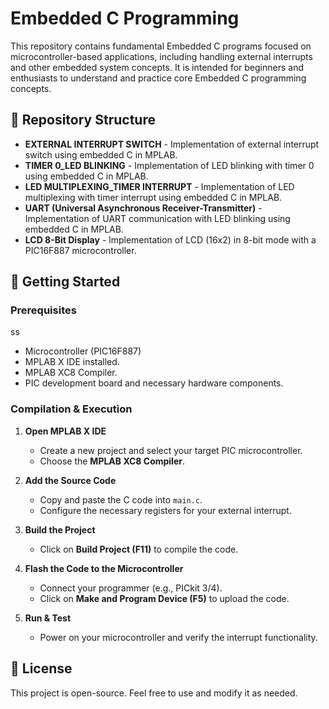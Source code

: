 # Embedded C Programming  

This repository contains fundamental Embedded C programs focused on microcontroller-based applications, including handling external interrupts and other embedded system concepts. It is intended for beginners and enthusiasts to understand and practice core Embedded C programming concepts.

## 📂 Repository Structure  

- **EXTERNAL INTERRUPT SWITCH** - Implementation of external interrupt switch using embedded C in MPLAB.
- **TIMER 0_LED BLINKING** - Implementation of LED blinking with timer 0 using embedded C in MPLAB.
- **LED MULTIPLEXING_TIMER INTERRUPT** - Implementation of  LED multiplexing with timer interrupt using embedded C in MPLAB.
- **UART (Universal Asynchronous Receiver-Transmitter)** - Implementation of UART communication with LED blinking using embedded C in MPLAB.
- **LCD 8-Bit Display** - lmplementation of LCD (16x2) in 8-bit mode with a PIC16F887 microcontroller.



## 🔧 Getting Started  

### Prerequisites  
ss
- Microcontroller (PIC16F887)  
- MPLAB X IDE installed.  
- MPLAB XC8 Compiler.  
- PIC development board and necessary hardware components.  

### Compilation & Execution  

1. **Open MPLAB X IDE**  
   - Create a new project and select your target PIC microcontroller.  
   - Choose the **MPLAB XC8 Compiler**.  

2. **Add the Source Code**  
   - Copy and paste the C code into `main.c`.  
   - Configure the necessary registers for your external interrupt.  

3. **Build the Project**  
   - Click on **Build Project (F11)** to compile the code.  

4. **Flash the Code to the Microcontroller**  
   - Connect your programmer (e.g., PICkit 3/4).  
   - Click on **Make and Program Device (F5)** to upload the code.  

5. **Run & Test**  
   - Power on your microcontroller and verify the interrupt functionality.  

## 📜 License  

This project is open-source. Feel free to use and modify it as needed.  
